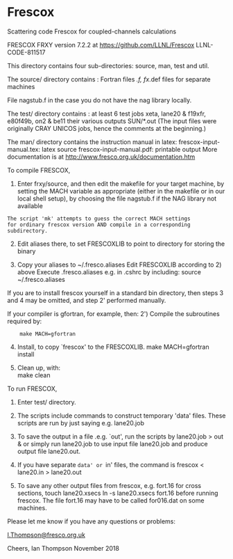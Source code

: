 # Frescox
Scattering code Frescox for coupled-channels calculations

FRESCOX   FRXY version 7.2.2 at https://github.com/LLNL/Frescox
LLNL-CODE-811517


This directory contains four sub-directories: source, man, test and util.

The source/ directory contains : Fortran files *.f,
                                 fx*.def files for separate machines

  File nagstub.f in the case you do not have the nag library locally.

The test/   directory contains : at least 6 test jobs xeta, lane20 & f19xfr,
                                             e80f49b, on2 & be11
                                 their various outputs  SUN/*.out 
               (The input files were originally CRAY UNICOS jobs,
                hence the comments at the beginning.)

The man/   directory contains the instruction manual in latex:
                      frescox-input-manual.tex: latex source 
                      frescox-input-manual.pdf: printable output
More documentation is at http://www.fresco.org.uk/documentation.htm

To compile FRESCOX,
 
   1) Enter frxy/source, and then edit the makefile for your target machine,
	by setting the MACH variable as appropriate (either in the makefile
		or in our local shell setup),
	by choosing the file nagstub.f if the NAG library not available
	
	The script 'mk' attempts to guess the correct MACH settings
	for ordinary frescox version AND compile in a corresponding subdirectory.

   2) Edit aliases there,
      to set FRESCOXLIB to point to directory for storing the binary

   3) Copy your aliases to ~/.fresco.aliases
      Edit FRESCOXLIB according to 2) above
      Execute .fresco.aliases e.g. in .cshrc  by including:	
        source ~/.fresco.aliases

If you are to install frescox yourself in a standard bin directory, 
       then steps 3 and 4 may be omitted, and step 2' performed manually.

 If your compiler is gfortran, for example, then:
   2') Compile the subroutines required by:
        
        make MACH=gfortran

   4) Install, to copy `frescox' to the FRESCOXLIB.
        make MACH=gfortran install

   5) Clean up, with:	
        make clean
  
To run FRESCOX,

   1) Enter test/ directory.

   2) The scripts include commands to construct temporary 'data' files. 
	These scripts are run by just saying  e.g.
       lane20.job

   3) To save the output in a file .e.g. `out', run the scripts by
       lane20.job > out &
         or simply
       run lane20.job 
         to use input file lane20.job and produce output file lane20.out.

   4) If you have separate `data' or `in' files, the command is
       frescox < lane20.in > lane20.out

   5) To save any other output files from frescox, e.g. fort.16 for 
      cross sections, 
         touch lane20.xsecs
         ln -s lane20.xsecs fort.16
      before running frescox.
      The file fort.16 may have to be called for016.dat on some machines.

Please let me know if you have any questions or problems:
    
   I.Thompson@fresco.org.uk

Cheers, Ian Thompson
November 2018

